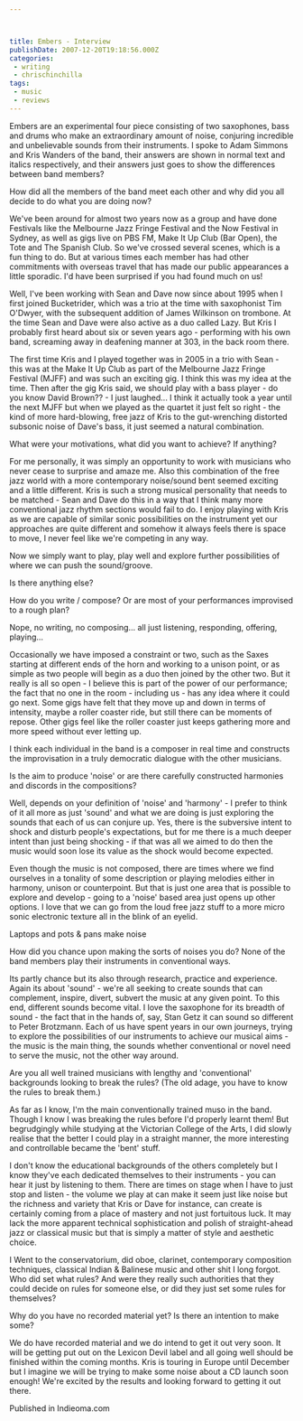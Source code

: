 ```yaml
---



title: Embers - Interview
publishDate: 2007-12-20T19:18:56.000Z
categories:
 - writing
 - chrischinchilla
tags: 
 - music 
 - reviews
---
```


Embers are an experimental four piece consisting of two saxophones, bass and drums who make an extraordinary amount of noise, conjuring incredible and unbelievable sounds from their instruments. I spoke to Adam Simmons and Kris Wanders of the band, their answers are shown in normal text and italics respectively, and their answers just goes to show the differences between band members?

How did all the members of the band meet each other and why did you all decide to do what you are doing now?

We've been around for almost two years now as a group and have done Festivals like the Melbourne Jazz Fringe Festival and the Now Festival in Sydney, as well as gigs live on PBS FM, Make It Up Club (Bar Open), the Tote and The Spanish Club. So we've crossed several scenes, which is a fun thing to do. But at various times each member has had other commitments with overseas travel that has made our public appearances a little sporadic. I'd have been surprised if you had found much on us!

Well, I've been working with Sean and Dave now since about 1995 when I first joined Bucketrider, which was a trio at the time with saxophonist Tim O'Dwyer, with the subsequent addition of James Wilkinson on trombone. At the time Sean and Dave were also active as a duo called Lazy. But Kris I probably first heard about six or seven years ago - performing with his own band, screaming away in deafening manner at 303, in the back room there.

The first time Kris and I played together was in 2005 in a trio with Sean - this was at the Make It Up Club as part of the Melbourne Jazz Fringe Festival (MJFF) and was such an exciting gig. I think this was my idea at the time. Then after the gig Kris said, we should play with a bass player - do you know David Brown?? - I just laughed... I think it actually took a year until the next MJFF but when we played as the quartet it just felt so right - the kind of more hard-blowing, free jazz of Kris to the gut-wrenching distorted subsonic noise of Dave's bass, it just seemed a natural combination.

What were your motivations, what did you want to achieve? If anything?

For me personally, it was simply an opportunity to work with musicians who never cease to surprise and amaze me. Also this combination of the free jazz world with a more contemporary noise/sound bent seemed exciting and a little different. Kris is such a strong musical personality that needs to be matched - Sean and Dave do this in a way that I think many more conventional jazz rhythm sections would fail to do. I enjoy playing with Kris as we are capable of similar sonic possibilities on the instrument yet our approaches are quite different and somehow it always feels there is space to move, I never feel like we're competing in any way.

Now we simply want to play, play well and explore further possibilities of where we can push the sound/groove.

Is there anything else?

How do you write / compose? Or are most of your performances improvised to a rough plan?

Nope, no writing, no composing... all just listening, responding, offering, playing...

Occasionally we have imposed a constraint or two, such as the Saxes starting at different ends of the horn and working to a unison point, or as simple as two people will begin as a duo then joined by the other two. But it really is all so open - I believe this is part of the power of our performance; the fact that no one in the room - including us - has any idea where it could go next. Some gigs have felt that they move up and down in terms of intensity, maybe a roller coaster ride, but still there can be moments of repose. Other gigs feel like the roller coaster just keeps gathering more and more speed without ever letting up.

I think each individual in the band is a composer in real time and constructs the improvisation in a truly democratic dialogue with the other musicians.

Is the aim to produce 'noise' or are there carefully constructed harmonies and discords in the compositions?

Well, depends on your definition of 'noise' and 'harmony' - I prefer to think of it all more as just 'sound' and what we are doing is just exploring the sounds that each of us can conjure up. Yes, there is the subversive intent to shock and disturb people's expectations, but for me there is a much deeper intent than just being shocking - if that was all we aimed to do then the music would soon lose its value as the shock would become expected.

Even though the music is not composed, there are times where we find ourselves in a tonality of some description or playing melodies either in harmony, unison or counterpoint. But that is just one area that is possible to explore and develop - going to a 'noise' based area just opens up other options. I love that we can go from the loud free jazz stuff to a more micro sonic electronic texture all in the blink of an eyelid.

Laptops and pots & pans make noise

How did you chance upon making the sorts of noises you do? None of the band members play their instruments in conventional ways.

Its partly chance but its also through research, practice and experience. Again its about 'sound' - we're all seeking to create sounds that can complement, inspire, divert, subvert the music at any given point. To this end, different sounds become vital. I love the saxophone for its breadth of sound - the fact that in the hands of, say, Stan Getz it can sound so different to Peter Brotzmann. Each of us have spent years in our own journeys, trying to explore the possibilities of our instruments to achieve our musical aims - the music is the main thing, the sounds whether conventional or novel need to serve the music, not the other way around.

Are you all well trained musicians with lengthy and 'conventional' backgrounds looking to break the rules? (The old adage, you have to know the rules to break them.)

As far as I know, I'm the main conventionally trained muso in the band. Though I know I was breaking the rules before I'd properly learnt them! But begrudgingly while studying at the Victorian College of the Arts, I did slowly realise that the better I could play in a straight manner, the more interesting and controllable became the 'bent' stuff.

I don't know the educational backgrounds of the others completely but I know they've each dedicated themselves to their instruments - you can hear it just by listening to them. There are times on stage when I have to just stop and listen - the volume we play at can make it seem just like noise but the richness and variety that Kris or Dave for instance, can create is certainly coming from a place of mastery and not just fortuitous luck. It may lack the more apparent technical sophistication and polish of straight-ahead jazz or classical music but that is simply a matter of style and aesthetic choice.

I Went to the conservatorium, did oboe, clarinet, contemporary composition techniques, classical Indian & Balinese music and other shit I long forgot. Who did set what rules? And were they really such authorities that they could decide on rules for someone else, or did they just set some rules for themselves?

Why do you have no recorded material yet? Is there an intention to make some?

We do have recorded material and we do intend to get it out very soon. It will be getting put out on the Lexicon Devil label and all going well should be finished within the coming months. Kris is touring in Europe until December but I imagine we will be trying to make some noise about a CD launch soon enough! We're excited by the results and looking forward to getting it out there.

Published in Indieoma.com
